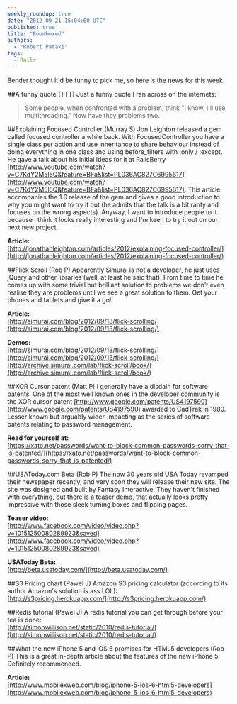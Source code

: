 ```yaml
---
weekly_roundup: true
date: "2012-09-21 15:04:00 UTC"
published: true
title: "Boomboxed"
authors:
  - "Robert Pataki"
tags:
  - Rails
---
```


Bender thought it'd be funny to pick me, so here is the news for this week.

##A funny quote (TTT)
Just a funny quote I ran across on the internets:

>	Some people, when confronted with a problem, think "I know, I'll use multithreading." Now have they problems two.

##Explaining Focused Controller (Murray S)
Jon Leighton released a gem called focused controller a while back.  With FocusedController you have a single class per action and use inheritance to share behaviour instead of doing everything in one class and using before_filters with :only / :except.  He gave a talk about his initial ideas for it at RailsBerry [http://www.youtube.com/watch?v=C7KdY2M5l5Q&feature=BFa&list=PL036AC827C6995617](http://www.youtube.com/watch?v=C7KdY2M5l5Q&feature=BFa&list=PL036AC827C6995617).  This article accompanies the 1.0 release of the gem and gives a good introduction to why you might want to try it out (he admits that the talk is a bit ranty and focuses on the wrong aspects).  Anyway, I want to introduce people to it because I think it looks really interesting and I'm keen to try it out on our next new project.

**Article:**<br>
[http://jonathanleighton.com/articles/2012/explaining-focused-controller/](http://jonathanleighton.com/articles/2012/explaining-focused-controller/)

##Flick Scroll (Rob P)
Apparently Simurai is not a developer, he just uses jQuery and other libraries (well, at least he said that). From time to time he comes up with some trivial but brilliant solution to problems we don't even realise they are problems until we see a great solution to them. Get your phones and tablets and give it a go!

**Article:**<br>
[http://simurai.com/blog/2012/09/13/flick-scrolling/](http://simurai.com/blog/2012/09/13/flick-scrolling/)

**Demos:**<br>
[http://simurai.com/blog/2012/09/13/flick-scrolling/](http://simurai.com/blog/2012/09/13/flick-scrolling/)<br>
[http://archive.simurai.com/lab/flick-scroll/book/](http://archive.simurai.com/lab/flick-scroll/book/)

##XOR Cursor patent (Matt P)
I generally have a disdain for software patents. One of the most well known ones in the developer community is the XOR cursor patent [http://www.google.com/patents/US4197590](http://www.google.com/patents/US4197590) awarded to CadTrak in 1980. Lesser known but arguably wider-impacting as the series of software patents relating to password management.

**Read for yourself at:**<br>
[https://xato.net/passwords/want-to-block-common-passwords-sorry-that-is-patented/](https://xato.net/passwords/want-to-block-common-passwords-sorry-that-is-patented/)

##USAToday.com Beta (Rob P)
The now 30 years old USA Today revamped their newspaper recently, and very soon they will release their new site. The site was designed and built by Fantasy Interactive. They haven't finished with everything, but there is a teaser demo, that actually looks pretty impressive with those sleek turning boxes and flipping pages.

**Teaser video:**<br>
[http://www.facebook.com/video/video.php?v=10151250080289923&saved](http://www.facebook.com/video/video.php?v=10151250080289923&saved)

**USAToday Beta:**<br>
[http://beta.usatoday.com/](http://beta.usatoday.com/)

##S3 Pricing chart (Pawel J)
Amazon S3 pricing calculator (according to its author Amazon's solution is ass LOL):
<br>
[http://s3pricing.herokuapp.com/](http://s3pricing.herokuapp.com/)

##Redis tutorial (Pawel J)
A redis tutorial you can get through before your tea is done:<br>
[http://simonwillison.net/static/2010/redis-tutorial/](http://simonwillison.net/static/2010/redis-tutorial/)

##What the new iPhone 5 and iOS 6 promises for HTML5 developers (Rob P)
This is a great in-depth article about the features of the new iPhone 5. Definitely recommended.

**Article:**<br>
[http://www.mobilexweb.com/blog/iphone-5-ios-6-html5-developers](http://www.mobilexweb.com/blog/iphone-5-ios-6-html5-developers)

